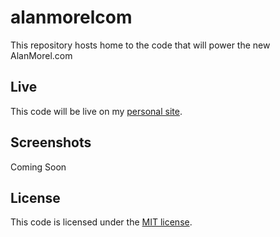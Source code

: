 # alanmorelcom
This repository hosts home to the code that will power the new AlanMorel.com

## Live
This code will be live on my [personal site](http://www.alanmorel.com/).

## Screenshots
Coming Soon

## License
This code is licensed under the [MIT license](LICENSE).
